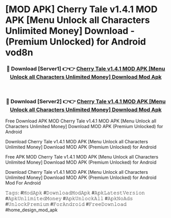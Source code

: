 # [MOD APK] Cherry Tale v1.4.1 MOD APK [Menu Unlock all Characters Unlimited Money] Download - (Premium Unlocked) for Android vod8n



<div align="center">
<h3>🔴 Download [Server1] 👉👉 <a href="https://momento.my/?title=Cherry_Tale_v1.4.1_MOD_APK_[Menu_Unlock_all_Characters_Unlimited_Money]_Download">Cherry Tale v1.4.1 MOD APK [Menu Unlock all Characters Unlimited Money] Download Mod Apk</a></h3><br>

<h3>🔴 Download [Server2] 👉👉 <a href="https://momento.my/?title=Cherry_Tale_v1.4.1_MOD_APK_[Menu_Unlock_all_Characters_Unlimited_Money]_Download">Cherry Tale v1.4.1 MOD APK [Menu Unlock all Characters Unlimited Money] Download Mod Apk</a></h3>
</div>



Free Download APK MOD Cherry Tale v1.4.1 MOD APK [Menu Unlock all Characters Unlimited Money] Download MOD APK (Premium Unlocked) for Android

Download Cherry Tale v1.4.1 MOD APK [Menu Unlock all Characters Unlimited Money] Download MOD APK (Premium Unlocked) for Android

Free APK MOD Cherry Tale v1.4.1 MOD APK [Menu Unlock all Characters Unlimited Money] Download MOD APK (Premium Unlocked) for Android

Download Cherry Tale v1.4.1 MOD APK [Menu Unlock all Characters Unlimited Money] Download MOD APK (Premium Unlocked) for Android Mod For Android

𝚃𝚊𝚐𝚜: #𝙼𝚘𝚍𝙰𝚙𝚔 #𝙳𝚘𝚠𝚗𝚕𝚘𝚊𝚍𝙼𝚘𝚍𝙰𝚙𝚔 #𝙰𝚙𝚔𝙻𝚊𝚝𝚎𝚜𝚝𝚅𝚎𝚛𝚜𝚒𝚘𝚗 #𝙰𝚙𝚔𝚄𝚗𝚕𝚒𝚖𝚒𝚝𝚎𝚍𝙼𝚘𝚗𝚎𝚢 #𝙰𝚙𝚔𝚄𝚗𝚕𝚘𝚌𝚔𝙰𝚕𝚕 #𝙰𝚙𝚔𝙽𝚘𝙰𝚍𝚜 #𝚄𝚗𝚕𝚘𝚌𝚔𝙿𝚛𝚎𝚖𝚒𝚞𝚖 #𝙵𝚘𝚛𝙰𝚗𝚍𝚛𝚘𝚒𝚍 #𝙵𝚛𝚎𝚎𝙳𝚘𝚠𝚗𝚕𝚘𝚊𝚍 #home_design_mod_apk
